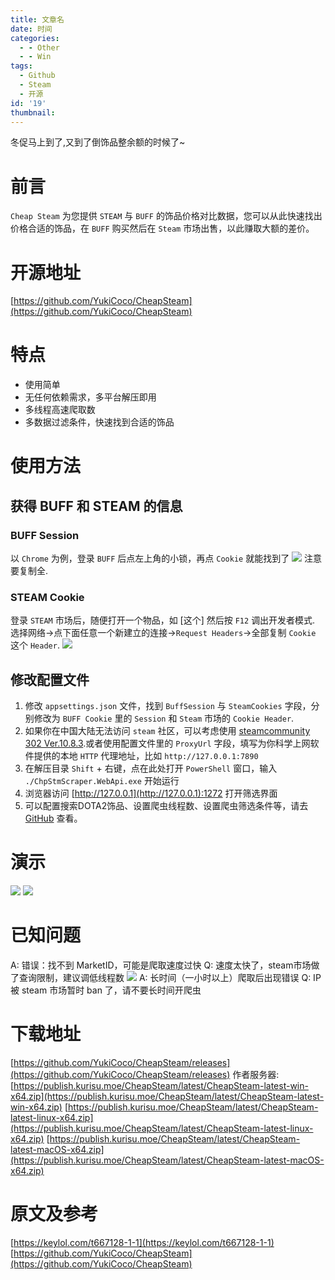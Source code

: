 ```yaml
---
title: 文章名
date: 时间
categories:
  - - Other
  - - Win
tags:
  - Github
  - Steam
  - 开源
id: '19'
thumbnail:
---
```



冬促马上到了,又到了倒饰品整余额的时候了~

# 前言

`Cheap Steam` 为您提供 `STEAM` 与 `BUFF` 的饰品价格对比数据，您可以从此快速找出价格合适的饰品，在 `BUFF` 购买然后在 `Steam` 市场出售，以此赚取大额的差价。

# 开源地址

[https://github.com/YukiCoco/CheapSteam](https://github.com/YukiCoco/CheapSteam)

# 特点

*   使用简单
*   无任何依赖需求，多平台解压即用
*   多线程高速爬取数
*   多数据过滤条件，快速找到合适的饰品

# 使用方法

## 获得 BUFF 和 STEAM 的信息

### BUFF Session

以 `Chrome` 为例，登录 `BUFF` 后点左上角的小锁，再点 `Cookie` 就能找到了 ![](https://cdn.uzz5.com/imgs/2021/02/28/NkiDecj6.webp) 注意要复制全.

### STEAM Cookie

登录 `STEAM` 市场后，随便打开一个物品，如 \[这个\] 然后按 `F12` 调出开发者模式. 选择网络→点下面任意一个新建立的连接→`Request Headers`→全部复制 `Cookie` 这个 `Header`. ![](https://cdn.uzz5.com/imgs/2021/02/28/NkiDecj6.webp)

## 修改配置文件

1.  修改 `appsettings.json` 文件，找到 `BuffSession` 与 `SteamCookies` 字段，分别修改为 `BUFF Cookie` 里的 `Session` 和 `Steam` 市场的 `Cookie Header`.
2.  如果你在中国大陆无法访问 `steam` 社区，可以考虑使用 [steamcommunity 302 Ver.10.8.3](https://keylol.com/t339527-1-1).或者使用配置文件里的 `ProxyUrl` 字段，填写为你科学上网软件提供的本地 `HTTP` 代理地址，比如 `http://127.0.0.1:7890`
3.  在解压目录 `Shift` + 右键，点在此处打开 `PowerShell` 窗口，输入 `./ChpStmScraper.WebApi.exe` 开始运行
4.  浏览器访问 [http://127.0.0.1](http://127.0.0.1):1272 打开筛选界面
5.  可以配置搜索DOTA2饰品、设置爬虫线程数、设置爬虫筛选条件等，请去 [GitHub](https://github.com/YukiCoco/CheapSteam/blob/master/Config.md) 查看。

# 演示

![](https://cdn.uzz5.com/imgs/2021/02/28/AbC9MozO.webp) ![](https://cdn.uzz5.com/imgs/2021/02/28/V6EXaoi3.webp)

# 已知问题

A: 错误：找不到 MarketID，可能是爬取速度过快 Q: 速度太快了，steam市场做了查询限制，建议调低线程数 ![](https://cdn.uzz5.com/imgs/2021/02/28/IbcJdz8t.webp) A: 长时间（一小时以上）爬取后出现错误 Q: IP被 steam 市场暂时 ban 了，请不要长时间开爬虫

# 下载地址

[https://github.com/YukiCoco/CheapSteam/releases](https://github.com/YukiCoco/CheapSteam/releases) 作者服务器: [https://publish.kurisu.moe/CheapSteam/latest/CheapSteam-latest-win-x64.zip](https://publish.kurisu.moe/CheapSteam/latest/CheapSteam-latest-win-x64.zip) [https://publish.kurisu.moe/CheapSteam/latest/CheapSteam-latest-linux-x64.zip](https://publish.kurisu.moe/CheapSteam/latest/CheapSteam-latest-linux-x64.zip) [https://publish.kurisu.moe/CheapSteam/latest/CheapSteam-latest-macOS-x64.zip](https://publish.kurisu.moe/CheapSteam/latest/CheapSteam-latest-macOS-x64.zip)

# 原文及参考

[https://keylol.com/t667128-1-1](https://keylol.com/t667128-1-1) [https://github.com/YukiCoco/CheapSteam](https://github.com/YukiCoco/CheapSteam)
